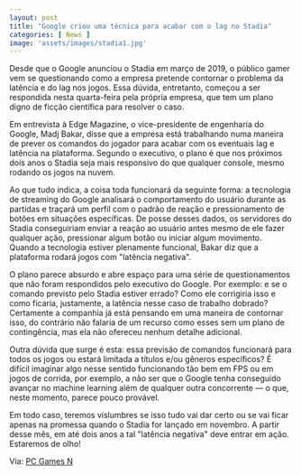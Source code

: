 ```yaml
---
layout: post
title: "Google criou uma técnica para acabar com o lag no Stadia"
categories: [ News ]
image: 'assets/images/stadia1.jpg'
---
```


Desde que o Google anunciou o Stadia em março de 2019, o público gamer vem se questionando como a empresa pretende contornar o problema da latência e do lag nos jogos. Essa dúvida, entretanto, começou a ser respondida nesta quarta-feira pela própria empresa, que tem um plano digno de ficção científica para resolver o caso.

Em entrevista à Edge Magazine, o vice-presidente de engenharia do Google, Madj Bakar, disse que a empresa está trabalhando numa maneira de prever os comandos do jogador para acabar com os eventuais lag e latência na plataforma. Segundo o executivo, o plano é que nos próximos dois anos o Stadia seja mais responsivo do que qualquer console, mesmo rodando os jogos na nuvem.

Ao que tudo indica, a coisa toda funcionará da seguinte forma: a tecnologia de streaming do Google analisará o comportamento do usuário durante as partidas e traçará um perfil com o padrão de reação e pressionamento de botões em situações específicas. De posse desses dados, os servidores do Stadia conseguiriam enviar a reação ao usuário antes mesmo de ele fazer qualquer ação, pressionar algum botão ou iniciar algum movimento. Quando a tecnologia estiver plenamente funcional, Bakar diz que a plataforma rodará jogos com "latência negativa".

O plano parece absurdo e abre espaço para uma série de questionamentos que não foram respondidos pelo executivo do Google. Por exemplo: e se o comando previsto pelo Stadia estiver errado? Como ele corrigiria isso e como ficaria, justamente, a latência nesse caso de trabalho dobrado? Certamente a companhia já está pensando em uma maneira de contornar isso, do contrário não falaria de um recurso como esses sem um plano de contingência, mas ela não ofereceu nenhum detalhe adicional.

<script async src="https://pagead2.googlesyndication.com/pagead/js/adsbygoogle.js"></script>
<!-- Informat -->
<ins class="adsbygoogle"
     style="display:block"
     data-ad-client="ca-pub-2838251107855362"
     data-ad-slot="2327980059"
     data-ad-format="auto"
     data-full-width-responsive="true"></ins>
<script>
(adsbygoogle = window.adsbygoogle || []).push({});
</script>    

Outra dúvida que surge é esta: essa previsão de comandos funcionará para todos os jogos ou estará limitada a títulos e/ou gêneros específicos? É difícil imaginar algo nesse sentido funcionando tão bem em FPS ou em jogos de corrida, por exemplo, a não ser que o Google tenha conseguido avançar no machine learning além de qualquer outra concorrente — o que, neste momento, parece pouco provável.

Em todo caso, teremos vislumbres se isso tudo vai dar certo ou se vai ficar apenas na promessa quando o Stadia for lançado em novembro. A partir desse mês, em até dois anos a tal "latência negativa" deve entrar em ação. Estaremos de olho!

Via: [PC Games N](https://www.pcgamesn.com/stadia/negative-latency-prediction)
